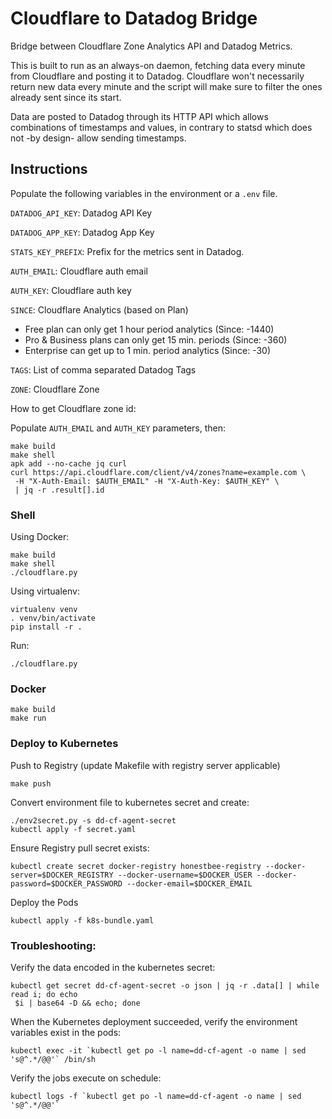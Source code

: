# Cloudflare to Datadog Bridge #

Bridge between Cloudflare Zone Analytics API and Datadog Metrics.

This is built to run as an always-on daemon, fetching data every minute from
Cloudflare and posting it to Datadog. Cloudflare won't necessarily return new
data every minute and the script will make sure to filter the ones already sent
since its start.

Data are posted to Datadog through its HTTP API which allows combinations of
timestamps and values, in contrary to statsd which does not -by design- allow
sending timestamps.


## Instructions
Populate the following variables in the environment or a `.env` file.

  `DATADOG_API_KEY`: Datadog API Key

  `DATADOG_APP_KEY`: Datadog App Key

  `STATS_KEY_PREFIX`: Prefix for the metrics sent in Datadog.

  `AUTH_EMAIL`: Cloudflare auth email

  `AUTH_KEY`: Cloudflare auth key

  `SINCE`: Cloudflare Analytics (based on Plan)

  * Free plan can only get 1 hour period analytics (Since: -1440)
  * Pro & Business plans can only get 15 min. periods (Since: -360)
  * Enterprise can get up to 1 min. period analytics (Since: -30)
 
  `TAGS`: List of comma separated Datadog Tags

  `ZONE`: Cloudflare Zone

How to get Cloudflare zone id:

Populate `AUTH_EMAIL` and `AUTH_KEY` parameters, then:
```
make build
make shell
apk add --no-cache jq curl
curl https://api.cloudflare.com/client/v4/zones?name=example.com \
 -H "X-Auth-Email: $AUTH_EMAIL" -H "X-Auth-Key: $AUTH_KEY" \
 | jq -r .result[].id
```

### Shell

Using Docker:

```
make build
make shell
./cloudflare.py
```

Using virtualenv:

```shell
virtualenv venv
. venv/bin/activate
pip install -r .
```

Run:

```shell
./cloudflare.py
```

### Docker

```
make build
make run
```

### Deploy to Kubernetes

Push to Registry (update Makefile with registry server applicable)
```
make push
```

Convert environment file to kubernetes secret and create:
```
./env2secret.py -s dd-cf-agent-secret
kubectl apply -f secret.yaml
```

Ensure Registry pull secret exists:
```
kubectl create secret docker-registry honestbee-registry --docker-server=$DOCKER_REGISTRY --docker-username=$DOCKER_USER --docker-password=$DOCKER_PASSWORD --docker-email=$DOCKER_EMAIL
```

Deploy the Pods
```
kubectl apply -f k8s-bundle.yaml
```

### Troubleshooting:

Verify the data encoded in the kubernetes secret:
```
kubectl get secret dd-cf-agent-secret -o json | jq -r .data[] | while read i; do echo
 $i | base64 -D && echo; done
```

When the Kubernetes deployment succeeded, verify the environment variables exist in the pods:
```
kubectl exec -it `kubectl get po -l name=dd-cf-agent -o name | sed 's@^.*/@@'` /bin/sh
```

Verify the jobs execute on schedule:
```
kubectl logs -f `kubectl get po -l name=dd-cf-agent -o name | sed 's@^.*/@@'`
```
